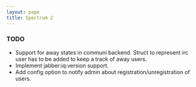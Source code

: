 ```yaml
---
layout: page
title: Spectrum 2
---
```


### TODO

* Support for away states in communi backend. Struct to represent irc user has to be added to keep a track of away users.
* Implement jabber:iq:version support.
* Add config option to notify admin about registration/unregistration of users.

